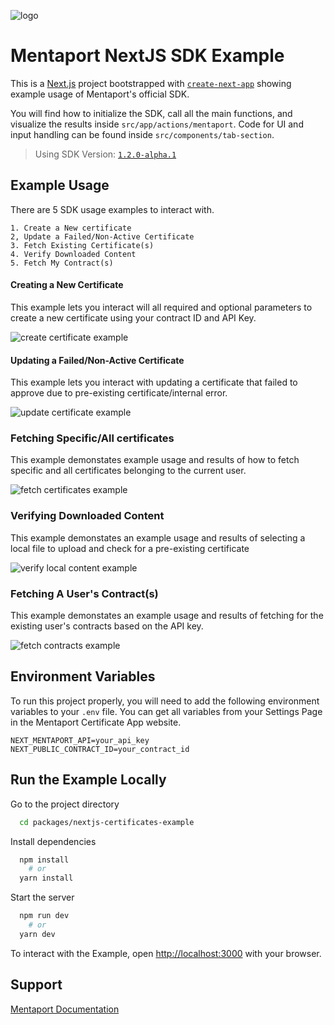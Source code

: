 

![logo](https://certificates.mentaport.com/_next/static/media/logo-menta.a1f4e18c.png)
# Mentaport NextJS SDK Example

This is a [Next.js](https://nextjs.org) project bootstrapped with [`create-next-app`](https://nextjs.org/docs/app/api-reference/cli/create-next-app) showing example usage of Mentaport's official SDK.

You will find how to initialize the SDK, call all the main functions, and visualize the results inside 
`src/app/actions/mentaport`. Code for UI and input handling can be found inside `src/components/tab-section`.

>Using SDK Version: [`1.2.0-alpha.1`](https://www.npmjs.com/package/@mentaport/certificates)
>

## Example Usage

There are 5 SDK usage examples to interact with.

    1. Create a New certificate
    2, Update a Failed/Non-Active Certificate
    3. Fetch Existing Certificate(s)
    4. Verify Downloaded Content
    5. Fetch My Contract(s)

#### Creating a New Certificate

This example lets you interact will all required and optional parameters to create a new certificate using your contract ID and API Key.

![create certificate example](img/example-create.png)


#### Updating a Failed/Non-Active Certificate

This example lets you interact with updating a certificate that failed to approve due to pre-existing certificate/internal error.

![update certificate example](img/example-update.png)

### Fetching Specific/All certificates

This example demonstates example usage and results of how to fetch specific and all certificates belonging to the current user.

![fetch certificates example](img/example-certificates.png)


### Verifying Downloaded Content

This example demonstates an example usage and results of selecting a local file to upload and check for a pre-existing certificate

![verify local content example](img/example-verification.png)


### Fetching A User's Contract(s)

This example demonstates an example usage and results of fetching for the existing user's contracts based on the API key.

![fetch contracts example](img/example-contracts.png)


## Environment Variables

To run this project properly, you will need to add the following environment variables to your `.env` file. You can get all variables from your Settings Page in the Mentaport Certificate App website.

```
NEXT_MENTAPORT_API=your_api_key
NEXT_PUBLIC_CONTRACT_ID=your_contract_id
```


## Run the Example Locally

Go to the project directory

```bash
  cd packages/nextjs-certificates-example
```

Install dependencies

```bash
  npm install
    # or
  yarn install
```


Start the server

```bash
  npm run dev
    # or
  yarn dev
```

To interact with the Example, open [http://localhost:3000](http://localhost:3000) with your browser. 


## Support

[Mentaport Documentation](https://docs.mentaport.com)
